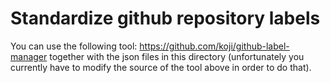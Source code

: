 # Standardize github repository labels

You can use the following tool: https://github.com/koji/github-label-manager
together with the json files in this directory (unfortunately you currently
have to modify the source of the tool above in order to do that).

